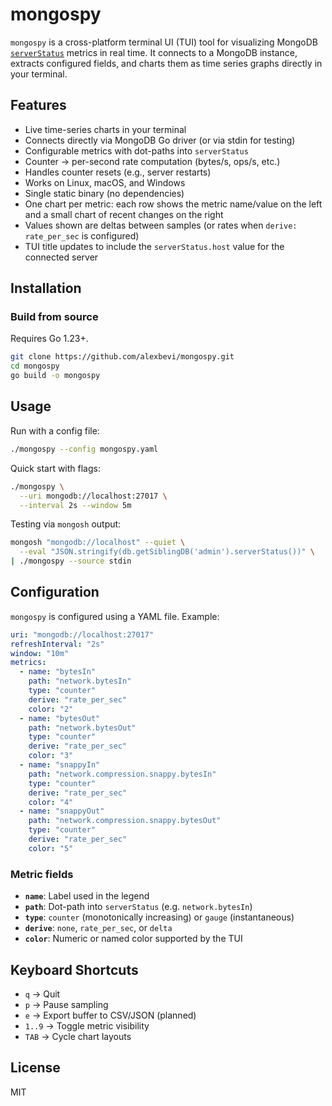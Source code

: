 # mongospy

`mongospy` is a cross-platform terminal UI (TUI) tool for visualizing MongoDB [`serverStatus`](https://www.mongodb.com/docs/manual/reference/command/serverStatus/) metrics in real time.
It connects to a MongoDB instance, extracts configured fields, and charts them as time series graphs directly in your terminal.

## Features

- Live time-series charts in your terminal
- Connects directly via MongoDB Go driver (or via stdin for testing)
- Configurable metrics with dot-paths into `serverStatus`
- Counter → per-second rate computation (bytes/s, ops/s, etc.)
- Handles counter resets (e.g., server restarts)
- Works on Linux, macOS, and Windows
- Single static binary (no dependencies)
- One chart per metric: each row shows the metric name/value on the left and a small chart of recent changes on the right
- Values shown are deltas between samples (or rates when `derive: rate_per_sec` is configured)
- TUI title updates to include the `serverStatus.host` value for the connected server

## Installation

### Build from source

Requires Go 1.23+.

```bash
git clone https://github.com/alexbevi/mongospy.git
cd mongospy
go build -o mongospy
````

## Usage

Run with a config file:

```bash
./mongospy --config mongospy.yaml
```

Quick start with flags:

```bash
./mongospy \
  --uri mongodb://localhost:27017 \
  --interval 2s --window 5m
```

Testing via `mongosh` output:

```bash
mongosh "mongodb://localhost" --quiet \
  --eval "JSON.stringify(db.getSiblingDB('admin').serverStatus())" \
| ./mongospy --source stdin
```

## Configuration

`mongospy` is configured using a YAML file. Example:

```yaml
uri: "mongodb://localhost:27017"
refreshInterval: "2s"
window: "10m"
metrics:
  - name: "bytesIn"
    path: "network.bytesIn"
    type: "counter"
    derive: "rate_per_sec"
    color: "2"
  - name: "bytesOut"
    path: "network.bytesOut"
    type: "counter"
    derive: "rate_per_sec"
    color: "3"
  - name: "snappyIn"
    path: "network.compression.snappy.bytesIn"
    type: "counter"
    derive: "rate_per_sec"
    color: "4"
  - name: "snappyOut"
    path: "network.compression.snappy.bytesOut"
    type: "counter"
    derive: "rate_per_sec"
    color: "5"
```

### Metric fields

* **`name`**: Label used in the legend
* **`path`**: Dot-path into `serverStatus` (e.g. `network.bytesIn`)
* **`type`**: `counter` (monotonically increasing) or `gauge` (instantaneous)
* **`derive`**: `none`, `rate_per_sec`, or `delta`
* **`color`**: Numeric or named color supported by the TUI

## Keyboard Shortcuts

* `q` → Quit
* `p` → Pause sampling
* `e` → Export buffer to CSV/JSON (planned)
* `1..9` → Toggle metric visibility
* `TAB` → Cycle chart layouts

## License

MIT